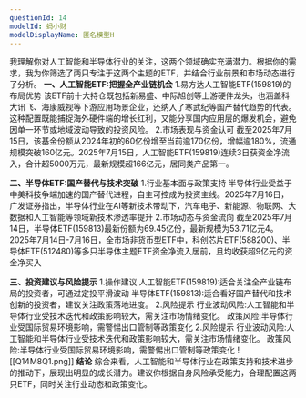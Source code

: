 ```yaml
---
questionId: 14
modelId: 蚂小财
modelDisplayName: 匿名模型H
---
```

我理解你对人工智能和半导体行业的关注，这两个领域确实充满潜力。根据你的需求，我为你筛选了两只专注于这两个主题的ETF，并结合行业前景和市场动态进行了分析。
**一、人工智能ETF:把握全产业链机会**
1.易方达人工智能ETF(159819)的布局优势
该ETF前十大持仓既包括新易盛、中际旭创等上游硬件龙头，也涵盖科大讯飞、海康威视等下游应用场景企业，还纳入了寒武纪等国产替代趋势的代表。这种配置既能捕捉海外硬件端的增长红利，又能分享国内应用层的爆发机会，避免因单一环节或地域波动导致的投资风险。
2.市场表现与资金认可
截至2025年7月15日，该基金份额从2024年初的60亿份增至当前逾170亿份，增幅逾180%，流通规模突破160亿元。2025年7月15日，人工智能ETF(159819)连续3日获资金净流入，合计超5000万元，最新规模超166亿元，居同类产品第一。

**二、半导体ETF:国产替代与技术突破**
1.行业基本面与政策支持
半导体行业受益于中美科技争端加速的国产替代进程，自主可控成为投资主线。2025年7月16日，广发证券指出，半导体行业在AI等新技术带动下，汽车电子、新能源、物联网、大数据和人工智能等领域新技术渗透率提升
2.市场动态与资金流向
截至2025年7月14日，半导体ETF(159813)最新份额为69.45亿份，最新规模为53.71亿元4。2025年7月14日-7月16日，全市场非货币型ETF中，科创芯片ETF(588200)、半导体ETF(512480)等多只半导体主题ETF资金净流入居前，且均收获超9亿元的资金净买入

**三、投资建议与风险提示**
1.操作建议
人工智能ETF(159819):适合关注全产业链布局的投资者，可通过定投平滑波动
半导体ETF(159813):适合看好国产替代和技术创新的投资者，建议关注政策落地进度。
2.风险提示
行业波动风险:人工智能和半导体行业受技术迭代和政策影响较大，需关注市场情绪变化。
政策风险:半导体行业受国际贸易环境影响，需警惕出口管制等政策变化
2.风险提示
行业波动风险:人工智能和半导体行业受技术迭代和政策影响较大，需关注市场情绪变化。
政策风险:半导体行业受国际贸易环境影响，需警惕出口管制等政策变化
![[Q14M8Q1.png]]
**结论**
综合来看，人工智能和半导体行业在政策支持和技术进步的推动下，展现出明显的成长潜力。建议你根据自身风险承受能力，合理配置这两只ETF，同时关注行业动态和政策变化。